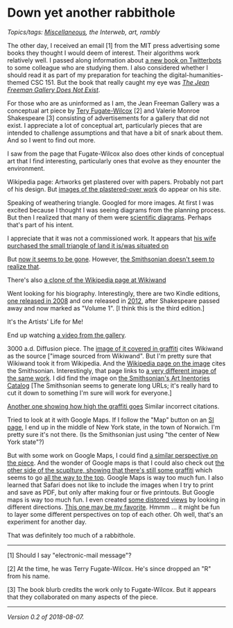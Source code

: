 Down yet another rabbithole
===========================

*Topics/tags: [Miscellaneous](index-misc), the Interweb, art, rambly*

The other day, I received an email [1] from the MIT press advertising
some books they thought I would deem of interest.  Their algorithms
work relatively well.  I passed along information about [a new book on
Twitterbots](http://mitpress.mit.edu/books/twitterbots) to some colleague
who are studying them.  I also considered whether I should read it as
part of my preparation for teaching the digital-humanities-themed CSC 151.
But the book that really caught my eye was [_The Jean Freeman Gallery Does
Not Exist_](mitpress.mit.edu/books/jean-freeman-gallery-does-not-exist).

For those who are as uninformed as I am, the Jean Freeman Gallery was a
conceptual art piece by [Tery Fugate-Wilcox](https://en.wikipedia.org/wiki/Terry_Fugate-Wilcox) [2] and Valerie Monroe Shakespeare [3] consisting of
advertisements for a gallery that did not exist.  I appreciate a lot
of conceptual art, particularly pieces that are intended to challenge
assumptions and that have a bit of snark about them.  And so I went to
find out more.

I saw from the page that Fugate-Wilcox also does other kinds of conceptual
art that I find interesting, particularly ones that evolve as they enounter
the environment.  

Wikipedia page: Artworks get plastered over with papers.
Probably not part of his design.  But [images of the plastered-over
work](http://terryfugatewilcox.com/weathering-concrete-triangle-in-1993-looking-southeast/)
do appear on his site.

Speaking of weathering triangle.  Googled for more images.  At first I was excited
because I thought I was seeing diagrams from the planning process.  But
then I realized that many of them were [scientific diagrams](https://www.researchgate.net/figure/Triangular-weathering-classi-fi-cation-based-QAI-index-and-mineralogical-properties_fig6_269398304).  Perhaps that's part of his intent.

I appreciate that it was not a commissioned work.  It appears that
[his wife purchased the small triangle of land it is/was situated on](https://www.nytimes.com/1984/08/08/nyregion/new-york-day-by-day-119471.html)

But [now it seems to be gone](http://terryfugatewilcox.com/site-of-weathering-concrete-triangle-august-2016/).  However, [the Smithsonian doesn't seem to realize that](https://siris-artinventories.si.edu/ipac20/ipac.jsp?&profile=ariall&source=~!siartinventories&uri=full=3100001~!307093~!0#focus).  

There's also [a clone of the Wikipedia page at Wikiwand](http://www.wikiwand.com/en/Terry_Fugate-Wilcox)

Went looking for his biography.  Interestingly,
there are two Kindle editions, [one released in
2008](https://www.amazon.com/Artists-Life-Valerie-Monroe-Shakespeare-ebook/dp/B0018D7TR0/)
and one released in
[2012](https://www.amazon.com/Its-artists-life-me-1-ebook/dp/B009YJEW3O/),
after Shakespeare passed away and now marked as "Volume 1".  [I think this
is the third edition.]

It's the Artists' Life for Me!

End up watching [a video from the gallery](https://www.youtube.com/watch?v=HRC27kmZfF8).

3000 a.d. Diffusion piece.  The [image of it covered in
graffiti](http://terryfugatewilcox.com/base-of-3000-a-d-diffusion-piece-covered-in-graffiti/)
cites Wikiwand as the source ["image sourced from Wikiwand".  But I'm pretty sure that Wikiwand took it from Wikipedia.  And the [Wikipedia page on the image](https://commons.wikimedia.org/wiki/File:Tery_fugate_wilcox_si_detail.png) cites the Smithsonian.  Interestingly, that page links to [a very different image of
the same work](http://www.nycgovparks.org/photo_gallery/full_size/20362.jpg).
I did find the image on [the Smithsonian's Art Inentories Catalog](https://siris-artinventories.si.edu/ipac20/ipac.jsp?uri=full=3100001~!307082~!2) [The Smithsonian seems to generate long URLs; it's really hard to cut it down to something I'm sure will work for everyone.]

[Another one showing how high the graffiti goes](http://terryfugatewilcox.com/3000-a-d-diffusion-piece-covered-in-graffiti/)  Similar incorrect citations.

Tried to look at it with Google Maps.  If I follow the "Map" button on an [SI page](http://collections.si.edu/search/detail/edanmdm:siris_ari_307082?q=record_ID%3Asiris_ari_307082&record=1&hlterm=record_ID%3Asiris_ari_307082), I end up in the middle of New York state, in the town of Norwich.  I'm pretty sure it's not there.  (Is the Smithsonian just using "the center of New York state"?)

But with some work on Google Maps, I could find [a similar perspective on
the piece](https://goo.gl/maps/eVpbm75Uqz22).  And the wonder of Google
maps is that I could also check out [the other side of
the scuplture, showing that there's still some graffiti](https://goo.gl/maps/fJZCVwvZ7yS2) which seems to go [all the way to the top](https://goo.gl/maps/p18Fuw1KhTD2).  Google Maps is way too much fun.  I also learned that Safari
does not like to include the images when I try to print and save as PDF,
but only after making four or five printouts.  But Google maps is way too
much fun.  I even created [some distored views](https://goo.gl/maps/VSVkTB1t9zD2) by looking in different directions.  [This one may be my favorite](https://goo.gl/maps/WCjYrnMfQSr).  Hmmm ... it might be fun to layer some different
perspectives on top of each other.  Oh well, that's an experiment for
another day.

That was definitely too much of a rabbithole.

---

[1] Should I say "electronic-mail message"?  

[2] At the time, he was Terry Fugate-Wilcox.  He's since dropped an "R"
from his name.

[3] The book blurb credits the work only to Fugate-Wilcox.  But it appears
that they collaborated on many aspects of the piece.

---

*Version 0.2 of 2018-08-07.*

